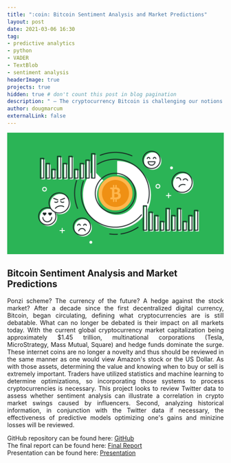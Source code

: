 ```yaml
---
title: ":coin: Bitcoin Sentiment Analysis and Market Predictions"
layout: post
date: 2021-03-06 16:30
tag: 
- predictive analytics
- python
- VADER
- TextBlob
- sentiment analysis
headerImage: true
projects: true
hidden: true # don't count this post in blog pagination
description: " – The cryptocurrency Bitcoin is challenging our notions on what constitutes a currency or an asset. Are powerful investors manipulating the market by unregulated commentary on Twitter? Can we predict the wild volatile swings regarding Bitcoin pricing?"
author: dougmarcum
externalLink: false
---
```


![Screenshot](/assets/images/bitcoin_sentiment.png)

## Bitcoin Sentiment Analysis and Market Predictions  
<p align='justify'>Ponzi scheme? The currency of the future? A hedge against the stock market? After a decade since the first decentralized digital currency, Bitcoin, began circulating, defining what cryptocurrencies are is still debatable. What can no longer be debated is their impact on all markets today. With the current global cryptocurrency market capitalization being approximately $1.45 trillion, multinational corporations (Tesla, MicroStrategy, Mass Mutual, Square) and hedge funds dominate the surge. These internet coins are no longer a novelty and thus should be reviewed in the same manner as one would view Amazon's stock or the US Dollar. As with those assets, determining the value and knowing when to buy or sell is extremely important. Traders have utilized statistics and machine learning to determine optimizations, so incorporating those systems to process cryptocurrencies is necessary. This project looks to review Twitter data to assess whether sentiment analysis can illustrate a correlation in crypto market swings caused by influencers. Second, analyzing historical information, in conjunction with the Twitter data if necessary, the effectiveness of predictive models optimizing one's gains and minizine losses will be reviewed.</p>  

GitHub repository can be found here: [GitHub]( https://github.com/MarcumDoug/Bitcoin_Sentiment_Analysis_Market_Predictions)  
The final report can be found here: [Final Report]( https://github.com/MarcumDoug/Bitcoin_Sentiment_Analysis_Market_Predictions/blob/main/Reports/Marcum_Doug_Bitcoin_Sentiment_Analysis_Market_Predictions.pdf)  
Presentation can be found here: [Presentation]( https://github.com/MarcumDoug/Bitcoin_Sentiment_Analysis_Market_Predictions/blob/main/Reports/Marcum_Doug_Presentation_Sentiment_Analysis_Bitcoin_Prediction.pptx?raw=true)
